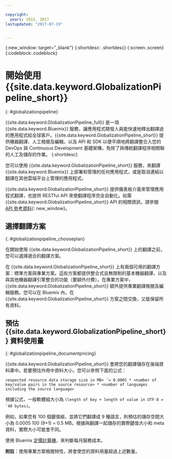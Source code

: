 ```yaml
---

copyright:
  years: 2015, 2017
lastupdated: "2017-07-19"


---
```


{:new_window: target="_blank"}
{:shortdesc: .shortdesc}
{:screen:.screen}
{:codeblock:.codeblock}

 
# 開始使用 {{site.data.keyword.GlobalizationPipeline_short}}
{: #globalizationpipeline}

{{site.data.keyword.GlobalizationPipeline_full}} 是一項 {{site.data.keyword.Bluemix}} 服務，讓應用程式開發人員能快速地釋出翻譯過的應用程式給全球客戶。{{site.data.keyword.GlobalizationPipeline_short}} 提供機器翻譯、人工檢閱及編輯，以及 API 和 SDK 以便平順地將翻譯整合入您的 DevOps 與 Continuous Development 基礎架構，免除了與傳統翻譯程序相關聯的人工及儲存的作業。
{:shortdesc}

您可以使用 {{site.data.keyword.GlobalizationPipeline_short}} 服務，來翻譯 {{site.data.keyword.Bluemix}} 上部署和管理的任何應用程式，或是取消連結以翻譯在其他雲端平台上管理的應用程式。

{{site.data.keyword.GlobalizationPipeline_short}} 提供儀表板介面來管理應用程式翻譯，也提供 RESTful API 來使翻譯程序完全自動化。如需 {{site.data.keyword.GlobalizationPipeline_short}} API 的相關資訊，請參閱 [API 參考資料](https://gp-rest.ng.bluemix.net/translate/swagger/index.html){: new_window}。 

## 選擇翻譯方案
{: #globalizationpipeline_chooseplan}

在開始使用 {{site.data.keyword.GlobalizationPipeline_short}} 上的翻譯之前，您可以選擇適合的翻譯方案。

在 {{site.data.keyword.GlobalizationPipeline_short}} 上有兩個可用的翻譯方案：標準方案與專業方案。這些方案都提供整合式且無限制的基本機器翻譯，以及與其他機器翻譯引擎整合的功能（要額外付費）。在專業方案中，{{site.data.keyword.GlobalizationPipeline_short}} 額外提供專業翻譯檢閱及編輯服務。您可以在 Bluemix 內，在 {{site.data.keyword.GlobalizationPipeline_short}} 方案之間交換，又能保留所有資料。 


## 預估 {{site.data.keyword.GlobalizationPipeline_short}} 資料使用量
{: #globalizationpipeline_documentpricing}

{{site.data.keyword.GlobalizationPipeline_short}} 會將您的翻譯儲存在後端資料庫中。若要預估作用中資料大小，您可以參照下面的公式：

`<expected resource data storage size in MB> ˜= 0.0005 * <number of key/value pairs in the source resource> * <number of languages including the source language>`

根據公式，一般軟體組大小為 `(length of key + length of value in UTF-8 = ˜40 bytes)`。

例如，如果您有 100 個鍵值組，並將它們翻譯成 9 種語言，則預估的儲存空間大小為 0.0005 100 (9+1) = 0.5 MB。根據與翻譯一起儲存的實際鍵值大小和 meta 資料，實際大小可能會不同。

使用 Bluemix [定價計算機](https://console.ng.bluemix.net/?direct=classic/#/pricing/cloudOEPaneId=pricing&paneId=pricingSheet&orgGuid=127a45f4-4461-4d5b-a26b-6dc2fdd1a3a2&spaceGuid=208fb1ff-413b-4fd9-9615-e8226062d0f3)，來判斷每月服務成本。

**附註**：使用專業方案檢閱特性，將會使您的資料用量超過上述數量。



